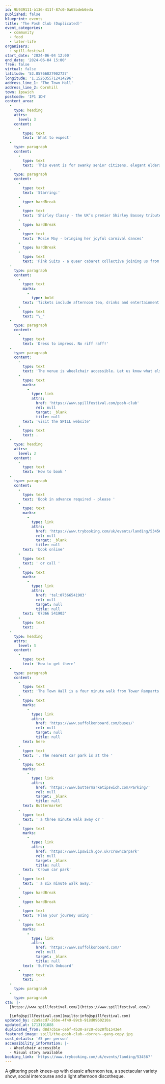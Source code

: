 ```yaml
---
id: 9b939111-b136-411f-87c0-0a65bdeb6eda
published: false
blueprint: events
title: 'The Posh Club (Duplicated)'
event_categories:
  - community
  - food
  - later-life
organisers:
  - spill-festival
start_date: '2024-06-04 12:00'
end_date: '2024-06-04 15:00'
free: false
virtual: false
latitude: '52.05766827902727'
longitude: '1.1526355712414296'
address_line_1: 'The Town Hall'
address_line_2: Cornhill
town: Ipswich
postcode: 'IP1 1DH'
content_area:
  -
    type: heading
    attrs:
      level: 3
    content:
      -
        type: text
        text: 'What to expect'
  -
    type: paragraph
    content:
      -
        type: text
        text: 'This event is for swanky senior citizens, elegant elders and glamorous golden girls and geezers.'
  -
    type: paragraph
    content:
      -
        type: text
        text: 'Starring:'
      -
        type: hardBreak
      -
        type: text
        text: 'Shirley Classy - the UK’s premier Shirley Bassey tribute act'
      -
        type: hardBreak
      -
        type: text
        text: 'Rosie May - bringing her joyful carnival dances'
      -
        type: hardBreak
      -
        type: text
        text: 'Pink Suits - a queer cabaret collective joining us from Margate'
  -
    type: paragraph
    content:
      -
        type: text
        marks:
          -
            type: bold
        text: 'Tickets include afternoon tea, drinks and entertainment.'
      -
        type: text
        text: "\_"
  -
    type: paragraph
    content:
      -
        type: text
        text: 'Dress to impress. No riff raff!'
  -
    type: paragraph
    content:
      -
        type: text
        text: 'The venue is wheelchair accessible. Let us know what else you might need to enjoy the Posh Club when you book (such as access to the hearing loop or mobility scooter parking). For more access information and the visual story, '
      -
        type: text
        marks:
          -
            type: link
            attrs:
              href: 'https://www.spillfestival.com/posh-club'
              rel: null
              target: _blank
              title: null
        text: 'visit the SPILL website'
      -
        type: text
        text: .
  -
    type: heading
    attrs:
      level: 3
    content:
      -
        type: text
        text: 'How to book '
  -
    type: paragraph
    content:
      -
        type: text
        text: 'Book in advance required - please '
      -
        type: text
        marks:
          -
            type: link
            attrs:
              href: 'https://www.trybooking.com/uk/events/landing/53456?'
              rel: null
              target: _blank
              title: null
        text: 'book online'
      -
        type: text
        text: ' or call '
      -
        type: text
        marks:
          -
            type: link
            attrs:
              href: 'tel:07366541903'
              rel: null
              target: null
              title: null
        text: '07366 541903'
      -
        type: text
        text: .
  -
    type: heading
    attrs:
      level: 3
    content:
      -
        type: text
        text: 'How to get there'
  -
    type: paragraph
    content:
      -
        type: text
        text: 'The Town Hall is a four minute walk from Tower Ramparts bus station in the town centre - see the latest bus timetables '
      -
        type: text
        marks:
          -
            type: link
            attrs:
              href: 'https://www.suffolkonboard.com/buses/'
              rel: null
              target: null
              title: null
        text: here
      -
        type: text
        text: '. The nearest car park is at the '
      -
        type: text
        marks:
          -
            type: link
            attrs:
              href: 'https://www.buttermarketipswich.com/Parking/'
              rel: null
              target: _blank
              title: null
        text: Buttermarket
      -
        type: text
        text: ' a three minute walk away or '
      -
        type: text
        marks:
          -
            type: link
            attrs:
              href: 'https://www.ipswich.gov.uk/crowncarpark'
              rel: null
              target: _blank
              title: null
        text: 'Crown car park'
      -
        type: text
        text: ' a six minute walk away.'
      -
        type: hardBreak
      -
        type: hardBreak
      -
        type: text
        text: 'Plan your journey using '
      -
        type: text
        marks:
          -
            type: link
            attrs:
              href: 'https://www.suffolkonboard.com/'
              rel: null
              target: _blank
              title: null
        text: 'Suffolk Onboard'
      -
        type: text
        text: .
  -
    type: paragraph
  -
    type: paragraph
cta: |-
  [https://www.spillfestival.com/](https://www.spillfestival.com/)

  [info@spillfestival.com](mailto:info@spillfestival.com)
updated_by: c2a9acd7-26be-4f49-89cb-918d0960210a
updated_at: 1713191888
duplicated_from: d8d7cb1e-cebf-4b30-a720-d620fb1543e4
featured_image: spill/the-posh-club--dorren--gang-copy.jpg
cost_details: '£5 per person'
accessibility_information: |-
  - Wheelchair accessible
  - Visual story available
booking_link: 'https://www.trybooking.com/uk/events/landing/53456?'
---
```

A glittering posh knees-up with classic afternoon tea, a spectacular variety show, social intercourse and a light afternoon discotheque.